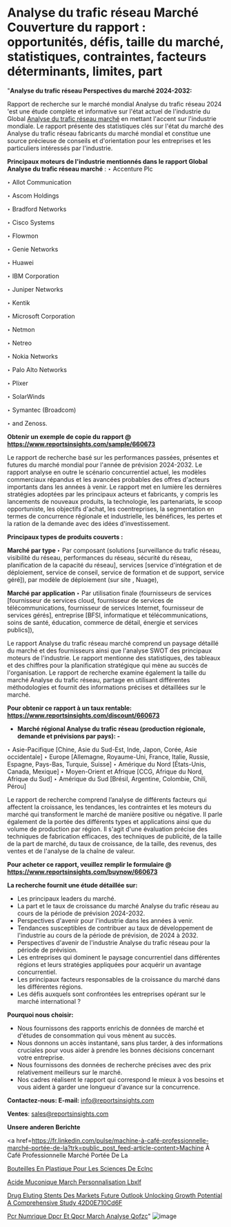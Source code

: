# Analyse du trafic réseau Marché Couverture du rapport : opportunités, défis, taille du marché, statistiques, contraintes, facteurs déterminants, limites, part

 "<strong>Analyse du trafic réseau Perspectives du marché 2024-2032:</strong>

Rapport de recherche sur le marché mondial Analyse du trafic réseau 2024 'est une étude complète et informative sur l'état actuel de l'industrie du Global <a href=https://www.reportsinsights.com/sample/660673>Analyse du trafic réseau marché</a> en mettant l'accent sur l'industrie mondiale. Le rapport présente des statistiques clés sur l'état du marché des Analyse du trafic réseau fabricants du marché mondial et constitue une source précieuse de conseils et d'orientation pour les entreprises et les particuliers intéressés par l'industrie.

<strong>Principaux moteurs de l'industrie mentionnés dans le rapport Global Analyse du trafic réseau marché</strong> :
‣ Accenture Plc

‣ Allot Communication

‣ Ascom Holdings

‣ Bradford Networks

‣ Cisco Systems

‣ Flowmon

‣ Genie Networks

‣ Huawei

‣ IBM Corporation

‣ Juniper Networks

‣ Kentik

‣ Microsoft Corporation

‣ Netmon

‣ Netreo

‣ Nokia Networks

‣ Palo Alto Networks

‣ Plixer

‣ SolarWinds

‣ Symantec (Broadcom)

‣ and Zenoss.

<strong>Obtenir un exemple de copie du rapport @ <a href=https://www.reportsinsights.com/sample/660673>https://www.reportsinsights.com/sample/660673</a></strong>

Le rapport de recherche basé sur les performances passées, présentes et futures du marché mondial pour l'année de prévision 2024-2032. Le rapport analyse en outre le scénario concurrentiel actuel, les modèles commerciaux répandus et les avancées probables des offres d'acteurs importants dans les années à venir. Le rapport met en lumière les dernières stratégies adoptées par les principaux acteurs et fabricants, y compris les lancements de nouveaux produits, la technologie, les partenariats, le scoop opportuniste, les objectifs d'achat, les coentreprises, la segmentation en termes de concurrence régionale et industrielle, les bénéfices, les pertes et la ration de la demande avec des idées d'investissement.

<strong>Principaux types de produits couverts :</strong>

<strong>Marché par type </strong>
‣ Par composant (solutions [surveillance du trafic réseau, visibilité du réseau, performances du réseau, sécurité du réseau, planification de la capacité du réseau], services [service d'intégration et de déploiement, service de conseil, service de formation et de support, service géré]), par modèle de déploiement (sur site , Nuage),

<strong>Marché par application </strong>
‣ Par utilisation finale (fournisseurs de services [fournisseur de services cloud, fournisseur de services de télécommunications, fournisseur de services Internet, fournisseur de services gérés], entreprise [BFSI, informatique et télécommunications, soins de santé, éducation, commerce de détail, énergie et services publics]),

Le rapport Analyse du trafic réseau marché comprend un paysage détaillé du marché et des fournisseurs ainsi que l'analyse SWOT des principaux moteurs de l'industrie. Le rapport mentionne des statistiques, des tableaux et des chiffres pour la planification stratégique qui mène au succès de l'organisation. Le rapport de recherche examine également la taille du marché Analyse du trafic réseau, partage en utilisant différentes méthodologies et fournit des informations précises et détaillées sur le marché.

<strong>Pour obtenir ce rapport à un taux rentable: <a href=https://www.reportsinsights.com/discount/660673>https://www.reportsinsights.com/discount/660673</a></strong>
<ul>
  <li><strong>Marché régional Analyse du trafic réseau (production régionale, demande et prévisions par pays): -</strong></li>
</ul>
‣ Asie-Pacifique [Chine, Asie du Sud-Est, Inde, Japon, Corée, Asie occidentale]
‣ Europe [Allemagne, Royaume-Uni, France, Italie, Russie, Espagne, Pays-Bas, Turquie, Suisse]
‣ Amérique du Nord [États-Unis, Canada, Mexique]
‣ Moyen-Orient et Afrique [CCG, Afrique du Nord, Afrique du Sud]
‣ Amérique du Sud [Brésil, Argentine, Colombie, Chili, Pérou]

Le rapport de recherche comprend l’analyse de différents facteurs qui affectent la croissance, les tendances, les contraintes et les moteurs du marché qui transforment le marché de manière positive ou négative. Il parle également de la portée des différents types et applications ainsi que du volume de production par région. Il s'agit d'une évaluation précise des techniques de fabrication efficaces, des techniques de publicité, de la taille de la part de marché, du taux de croissance, de la taille, des revenus, des ventes et de l'analyse de la chaîne de valeur.

<strong>Pour acheter ce rapport, veuillez remplir le formulaire @   <a href=https://www.reportsinsights.com/buynow/660673>https://www.reportsinsights.com/buynow/660673</a></strong>

<strong>La recherche fournit une étude détaillée sur:</strong>
<ul>
  <li>Les principaux leaders du marché.</li>
  <li>La part et le taux de croissance du marché Analyse du trafic réseau au cours de la période de prévision 2024-2032.</li>
  <li>Perspectives d'avenir pour l'industrie dans les années à venir.</li>
  <li>Tendances susceptibles de contribuer au taux de développement de l'industrie au cours de la période de prévision, de 2024 à 2032.</li>
  <li>Perspectives d'avenir de l'industrie Analyse du trafic réseau pour la période de prévision.</li>
  <li>Les entreprises qui dominent le paysage concurrentiel dans différentes régions et leurs stratégies appliquées pour acquérir un avantage concurrentiel.</li>
  <li>Les principaux facteurs responsables de la croissance du marché dans les différentes régions.</li>
  <li>Les défis auxquels sont confrontées les entreprises opérant sur le marché international ?</li>
</ul>
<strong>Pourquoi nous choisir:</strong>
<ul>
  <li>Nous fournissons des rapports enrichis de données de marché et d'études de consommation qui vous mènent au succès.</li>
  <li>Nous donnons un accès instantané, sans plus tarder, à des informations cruciales pour vous aider à prendre les bonnes décisions concernant votre entreprise.</li>
  <li>Nous fournissons des données de recherche précises avec des prix relativement meilleurs sur le marché.</li>
  <li>Nos cadres réalisent le rapport qui correspond le mieux à vos besoins et vous aident à garder une longueur d'avance sur la concurrence.</li>
</ul>
<strong>Contactez-nous:
</strong><strong>E-mail:</strong> <a href=mailto:info@reportsinsights.com>info@reportsinsights.com</a>

<strong>Ventes</strong>: <a href=mailto:sales@reportsinsights.com>sales@reportsinsights.com</a>

<strong>Unsere anderen Berichte</strong>

<a href=https://fr.linkedin.com/pulse/machine-à-café-professionnelle-marché-portée-de-la?trk=public_post_feed-article-content>Machine À Café Professionnelle Marché Portée De La</a>

<a href=https://www.linkedin.com/pulse/bouteilles-en-plastique-pour-les-sciences-de-eclnc/>Bouteilles En Plastique Pour Les Sciences De Eclnc</a>

<a href=https://www.linkedin.com/pulse/acide-muconique-march%C3%A9-personnalisation-lbxlf/>Acide Muconique March Personnalisation Lbxlf</a>

<a href=https://medium.com/@khalunansh/drug-eluting-stents-des-markets-future-outlook-unlocking-growth-potential-a-comprehensive-study-42d0e710cd6f>Drug Eluting Stents Des Markets Future Outlook Unlocking Growth Potential A Comprehensive Study 42D0E710Cd6F</a>

<a href=https://www.linkedin.com/pulse/pcr-num%C3%A9rique-dpcr-et-qpcr-march%C3%A9-analyse-qofzc/>Pcr Numrique Dpcr Et Qpcr March Analyse Qofzc</a>"
![image](https://github.com/daminid12/RImarketgrowth/assets/158430485/d4723f2e-efaa-4a49-8544-37252a3cf4d2)
